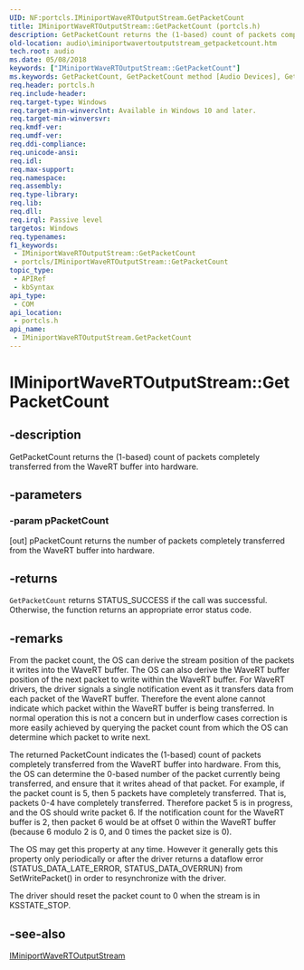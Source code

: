 ```yaml
---
UID: NF:portcls.IMiniportWaveRTOutputStream.GetPacketCount
title: IMiniportWaveRTOutputStream::GetPacketCount (portcls.h)
description: GetPacketCount returns the (1-based) count of packets completely transferred from the WaveRT buffer into hardware.
old-location: audio\iminiportwavertoutputstream_getpacketcount.htm
tech.root: audio
ms.date: 05/08/2018
keywords: ["IMiniportWaveRTOutputStream::GetPacketCount"]
ms.keywords: GetPacketCount, GetPacketCount method [Audio Devices], GetPacketCount method [Audio Devices],IMiniportWaveRTOutputStream interface, IMiniportWaveRTOutputStream interface [Audio Devices],GetPacketCount method, IMiniportWaveRTOutputStream.GetPacketCount, IMiniportWaveRTOutputStream::GetPacketCount, audio.iminiportwavertoutputstream_getpacketcount, portcls/IMiniportWaveRTOutputStream::GetPacketCount
req.header: portcls.h
req.include-header: 
req.target-type: Windows
req.target-min-winverclnt: Available in Windows 10 and later.
req.target-min-winversvr: 
req.kmdf-ver: 
req.umdf-ver: 
req.ddi-compliance: 
req.unicode-ansi: 
req.idl: 
req.max-support: 
req.namespace: 
req.assembly: 
req.type-library: 
req.lib: 
req.dll: 
req.irql: Passive level
targetos: Windows
req.typenames: 
f1_keywords:
 - IMiniportWaveRTOutputStream::GetPacketCount
 - portcls/IMiniportWaveRTOutputStream::GetPacketCount
topic_type:
 - APIRef
 - kbSyntax
api_type:
 - COM
api_location:
 - portcls.h
api_name:
 - IMiniportWaveRTOutputStream.GetPacketCount
---
```


# IMiniportWaveRTOutputStream::GetPacketCount


## -description

GetPacketCount returns the (1-based) count of packets completely transferred from the WaveRT buffer into hardware.

## -parameters

### -param pPacketCount 

[out]
pPacketCount returns the number of packets completely transferred from the WaveRT buffer into hardware.

## -returns

<code>GetPacketCount</code> returns STATUS_SUCCESS if the call was successful. Otherwise, the function returns an appropriate error status code.

## -remarks

From the packet count, the OS can derive the stream position of the packets it writes into the WaveRT buffer. The OS can also derive the WaveRT buffer position of the next packet to write within the WaveRT buffer. For WaveRT drivers, the driver signals a single notification event as it transfers data from each packet of the WaveRT buffer. Therefore the event alone cannot indicate which packet within the WaveRT buffer is being transferred. In normal operation this is not a concern but in underflow cases correction is more easily achieved by querying the packet count from which the OS can determine which packet to write next.

The returned PacketCount indicates the (1-based) count of packets completely transferred from the WaveRT buffer into hardware. From this, the OS can determine the 0-based number of the packet currently being transferred, and ensure that it writes ahead of that packet. For example, if the packet count is 5, then 5 packets have completely transferred. That is, packets 0-4 have completely transferred. Therefore packet 5 is in progress, and the OS should write packet 6. If the notification count for the WaveRT buffer is 2, then packet 6 would be at offset 0 within the WaveRT buffer (because 6 modulo 2 is 0, and 0 times the packet size is 0). 


The OS may get this property at any time. However it generally gets this property only periodically or after the driver returns a dataflow error (STATUS_DATA_LATE_ERROR, STATUS_DATA_OVERRUN) from SetWritePacket() in order to resynchronize with the driver. 


The driver should reset the packet count to 0 when the stream is in KSSTATE_STOP.

## -see-also

<a href="/windows-hardware/drivers/ddi/portcls/nn-portcls-iminiportwavertoutputstream">IMiniportWaveRTOutputStream</a>
